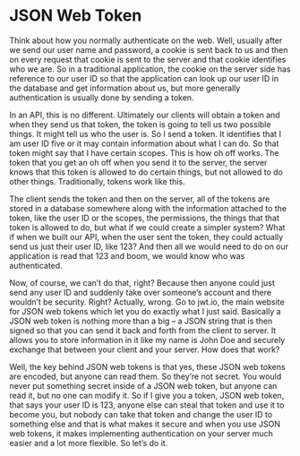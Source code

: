 # JSON Web Token

Think about how you normally authenticate on the web. Well, usually after we send our user name and password, a cookie is sent back to us and then on every request that cookie is sent to the server and that cookie identifies who we are. So in a traditional application, the cookie on the server side has reference to our user ID so that the application can look up our user ID in the database and get information about us, but more generally authentication is usually done by sending a token. 

In an API, this is no different. Ultimately our clients will obtain a token and when they send us that token, the token is going to tell us two possible things. It might tell us who the user is. So I send a token. It identifies that I am user ID five or it may contain information about what I can do. So that token might say that I have certain scopes. This is how oh off works. The token that you get an oh off when you send it to the server, the server knows that this token is allowed to do certain things, but not allowed to do other things. Traditionally, tokens work like this. 

The client sends the token and then on the server, all of the tokens are stored in a database somewhere along with the information attached to the token, like the user ID or the scopes, the permissions, the things that that token is allowed to do, but what if we could create a simpler system? What if when we built our API, when the user sent the token, they could actually send us just their user ID, like 123? And then all we would need to do on our application is read that 123 and boom, we would know who was authenticated. 

Now, of course, we can’t do that, right? Because then anyone could just send any user ID and suddenly take over someone’s account and there wouldn’t be security. Right? Actually, wrong. Go to jwt.io, the main website for JSON web tokens which let you do exactly what I just said. Basically a JSON web token is nothing more than a big – a JSON string that is then signed so that you can send it back and forth from the client to server. It allows you to store information in it like my name is John Doe and securely exchange that between your client and your server. How does that work? 

Well, the key behind JSON web tokens is that yes, these JSON web tokens are encoded, but anyone can read them. So they’re not secret. You would never put something secret inside of a JSON web token, but anyone can read it, but no one can modify it. So if I give you a token, JSON web token, that says your user ID is 123, anyone else can steal that token and use it to become you, but nobody can take that token and change the user ID to something else and that is what makes it secure and when you use JSON web tokens, it makes implementing authentication on your server much easier and a lot more flexible. So let’s do it. 
